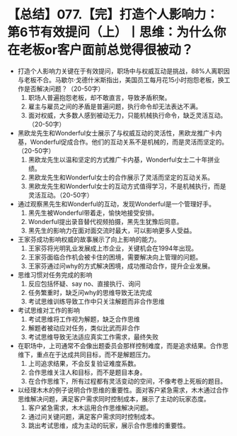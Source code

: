 # 【总结】077.【完】打造个人影响力：第6节有效提问（上）丨思维：为什么你在老板or客户面前总觉得很被动？

-   打造个人影响力关键在于有效提问，职场中与权威互动是挑战，88%人离职因与老板不合。马歇尔·戈德什米斯指出，美国员工每月花15小时抱怨老板，换工作是否解决问题？（20-50字）
    1.  职场人普遍抱怨老板，却不敢直言，导致矛盾积聚。
    2.  雇主与雇员之间的矛盾是普遍问题，执行命令却无法表达不满。
    3.  面对权威，大多数人感到被动无力，只能机械执行命令，缺乏灵活互动。（20-50字）
-   黑欧龙先生和Wonderful女士展示了与权威互动的灵活性，黑欧龙推广卡内基，Wonderful促成合作。他们的互动关系不是机械的，而是灵活而坚定的。（20-50字）
    1.  黑欧龙先生以温和坚定的方式推广卡内基，Wonderful女士二十年拼业绩。
    2.  黑欧龙先生和Wonderful女士的合作展示了灵活而坚定的互动关系。
    3.  黑欧龙先生和Wonderful女士的互动方式值得学习，不是机械执行，而是灵活互动。（20-50字）
-   通过观察黑先生和Wonderful的互动，发现Wonderful是一个管理好手。
    1.  黑先生被Wonderful带着走，愉快地接受安排。
    2.  Wonderful提出录音替代视频拍摄，黑先生犹豫后同意。
    3.  黑先生的影响力在面对面交流时最大，可以影响更多人受益。
-   王家芬成功影响权威的故事展示了向上影响的能力。
    1.  王家芬将光明乳业发展成上市企业，关键机会在1994年出现。
    2.  王家芬面临合作机会被卡住的困境，需要解决向上管理的问题。
    3.  王家芬通过问why的方式解决困境，成功推动合作，提升企业发展。
-   思维习惯对任务完成的影响
    1.  反应包括怀疑、say no、直接执行、询问
    2.  任务繁重时，缺乏问why的思维导致无法完成
    3.  考试思维训练导致工作中只关注解题而非合作思维
-   考试思维对工作的影响
    1.  考试思维将工作视为解题，缺乏合作思维
    2.  解题者被动应对任务，类似比武而非合作
    3.  考试思维导致无法适应真实工作需求，最终失败
-   在职场中，上司通常不会像出题委员会那样控制难度，而是追求结果。合作思维下，重点在于达成共同目标，而不是解题压力。
    1.  上司追求结果，不会反复验证难度系数。
    2.  合作思维关注人和目标，而不是题目本身。
    3.  在合作思维下，所有过程都有灵活变动的空间，不像考卷上死板的题目。
-   以经理木木的例子说明合作思维的重要性。面对客户紧急需求，木木通过合作思维解决问题，满足客户需求同时控制成本，展示了主动的玩家态度。
    1.  客户紧急需求，木木运用合作思维解决问题。
    2.  通过问关键问题，满足客户需求同时控制成本。
    3.  跳出考试思维，成为主动的玩家，展示合作思维的重要性。
